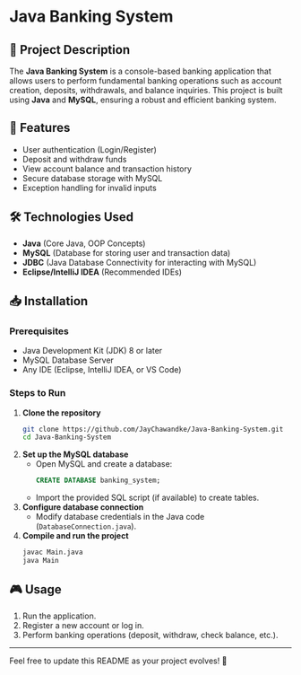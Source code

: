 # Java Banking System

## 📌 Project Description
The **Java Banking System** is a console-based banking application that allows users to perform fundamental banking operations such as account creation, deposits, withdrawals, and balance inquiries. This project is built using **Java** and **MySQL**, ensuring a robust and efficient banking system.

## 🚀 Features
- User authentication (Login/Register)
- Deposit and withdraw funds
- View account balance and transaction history
- Secure database storage with MySQL
- Exception handling for invalid inputs

## 🛠️ Technologies Used
- **Java** (Core Java, OOP Concepts)
- **MySQL** (Database for storing user and transaction data)
- **JDBC** (Java Database Connectivity for interacting with MySQL)
- **Eclipse/IntelliJ IDEA** (Recommended IDEs)

## 📥 Installation
### Prerequisites
- Java Development Kit (JDK) 8 or later
- MySQL Database Server
- Any IDE (Eclipse, IntelliJ IDEA, or VS Code)

### Steps to Run
1. **Clone the repository**
   ```bash
   git clone https://github.com/JayChawandke/Java-Banking-System.git
   cd Java-Banking-System
   ```
2. **Set up the MySQL database**
   - Open MySQL and create a database:
     ```sql
     CREATE DATABASE banking_system;
     ```
   - Import the provided SQL script (if available) to create tables.
3. **Configure database connection**
   - Modify database credentials in the Java code (`DatabaseConnection.java`).
4. **Compile and run the project**
   ```bash
   javac Main.java
   java Main
   ```

## 🎮 Usage
1. Run the application.
2. Register a new account or log in.
3. Perform banking operations (deposit, withdraw, check balance, etc.).


---
Feel free to update this README as your project evolves! 🚀

